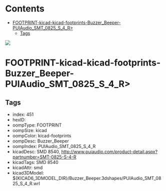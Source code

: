 



Contents
========

* [FOOTPRINT-kicad-kicad-footprints-Buzzer_Beeper-PUIAudio_SMT_0825_S_4_R>](#footprint-kicad-kicad-footprints-buzzer_beeper-puiaudio_smt_0825_s_4_r)
	* [Tags](#tags)
  
![][im]
# FOOTPRINT-kicad-kicad-footprints-Buzzer_Beeper-PUIAudio_SMT_0825_S_4_R>

## Tags

- index: 451
- hexID: 
- oompType: FOOTPRINT
- oompSize: kicad
- oompColor: kicad-footprints
- oompDesc: Buzzer_Beeper
- oompIndex: PUIAudio_SMT_0825_S_4_R
- kicadDesc: SMD 8540, http://www.puiaudio.com/product-detail.aspx?partnumber=SMT-0825-S-4-R
- kicadTags: SMD 8540
- kicadAttr: smd
- kicad3DModel: ${KICAD6_3DMODEL_DIR}/Buzzer_Beeper.3dshapes/PUIAudio_SMT_0825_S_4_R.wrl



[im]: image.png

